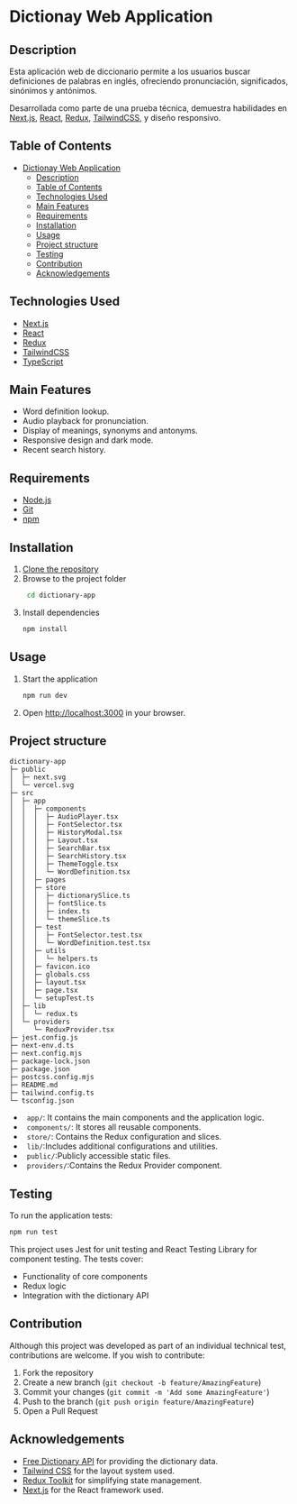 # Dictionay Web Application

## Description

Esta aplicación web de diccionario permite a los usuarios buscar definiciones de palabras en inglés, ofreciendo pronunciación, significados, sinónimos y antónimos.

Desarrollada como parte de una prueba técnica, demuestra habilidades en [Next.js](https://nextjs.org/), [React](https://reactjs.org/), [Redux](https://redux.js.org/), [TailwindCSS](https://tailwindcss.com/), y diseño responsivo.

## Table of Contents

- [Dictionay Web Application](#dictionay-web-application)
  - [Description](#description)
  - [Table of Contents](#table-of-contents)
  - [Technologies Used](#technologies-used)
  - [Main Features](#main-features)
  - [Requirements](#requirements)
  - [Installation](#installation)
  - [Usage](#usage)
  - [Project structure](#project-structure)
  - [Testing](#testing)
  - [Contribution](#contribution)
  - [Acknowledgements](#acknowledgements)

## Technologies Used

- [Next.js](https://nextjs.org/)
- [React](https://reactjs.org/)
- [Redux](https://redux.js.org/)
- [TailwindCSS](https://tailwindcss.com/)
- [TypeScript](https://www.typescriptlang.org/)

## Main Features

- Word definition lookup.
- Audio playback for pronunciation.
- Display of meanings, synonyms and antonyms.
- Responsive design and dark mode.
- Recent search history.

## Requirements

- [Node.js](https://nodejs.org/en/)
- [Git](https://git-scm.com/)
- [npm](https://www.npmjs.com/)

## Installation

1. [Clone the repository](https://github.com/cristianoronaldo/dictionary-web-app)
2. Browse to the project folder
   ```bash
    cd dictionary-app
   ```
3. Install dependencies
   ```bash
   npm install
   ```

## Usage

1. Start the application
   ```bash
   npm run dev
   ```
2. Open [http://localhost:3000](http://localhost:3000) in your browser.

## Project structure
```project-root/
dictionary-app
├─ public                            
│  ├─ next.svg                       
│  └─ vercel.svg                     
├─ src                               
│  ├─ app                            
│  │  ├─ components                  
│  │  │  ├─ AudioPlayer.tsx          
│  │  │  ├─ FontSelector.tsx         
│  │  │  ├─ HistoryModal.tsx         
│  │  │  ├─ Layout.tsx               
│  │  │  ├─ SearchBar.tsx            
│  │  │  ├─ SearchHistory.tsx        
│  │  │  ├─ ThemeToggle.tsx          
│  │  │  └─ WordDefinition.tsx       
│  │  ├─ pages                       
│  │  ├─ store                       
│  │  │  ├─ dictionarySlice.ts       
│  │  │  ├─ fontSlice.ts             
│  │  │  ├─ index.ts                 
│  │  │  └─ themeSlice.ts            
│  │  ├─ test                        
│  │  │  ├─ FontSelector.test.tsx    
│  │  │  └─ WordDefinition.test.tsx  
│  │  ├─ utils                       
│  │  │  └─ helpers.ts               
│  │  ├─ favicon.ico                 
│  │  ├─ globals.css                 
│  │  ├─ layout.tsx                  
│  │  ├─ page.tsx                    
│  │  └─ setupTest.ts                
│  ├─ lib                            
│  │  └─ redux.ts                    
│  └─ providers                      
│     └─ ReduxProvider.tsx           
├─ jest.config.js                    
├─ next-env.d.ts                     
├─ next.config.mjs                   
├─ package-lock.json                 
├─ package.json                      
├─ postcss.config.mjs                
├─ README.md                         
├─ tailwind.config.ts                
└─ tsconfig.json                     
```

- ``` app/```:  It contains the main components and the application logic.
- ``` components/```: It stores all reusable components.
- ``` store/```: Contains the Redux configuration and slices.
- ``` lib/```:Includes additional configurations and utilities.
- ``` public/```:Publicly accessible static files.
- ``` providers/```:Contains the Redux Provider component.

## Testing
To run the application tests:

```bash
npm run test
```

This project uses Jest for unit testing and React Testing Library for component testing. The tests cover:

- Functionality of core components
- Redux logic
- Integration with the dictionary API

## Contribution

Although this project was developed as part of an individual technical test, contributions are welcome. If you wish to contribute:

1. Fork the repository
2. Create a new branch (```git checkout -b feature/AmazingFeature```)
3. Commit your changes (```git commit -m 'Add some AmazingFeature'```)
4. Push to the branch (```git push origin feature/AmazingFeature```)
5. Open a Pull Request

## Acknowledgements

- [Free Dictionary API](https://dictionaryapi.dev/) for providing the dictionary data.
- [Tailwind CSS](https://tailwindcss.com/) for the layout system used.
- [Redux Toolkit](https://redux-toolkit.js.org) for simplifying state management.
- [Next.js](https://nextjs.org) for the React framework used.